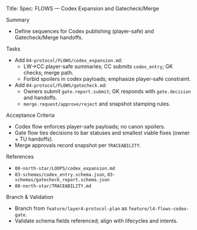 Title: Spec: FLOWS — Codex Expansion and Gatecheck/Merge

Summary
- Define sequences for Codex publishing (player-safe) and Gatecheck/Merge handoffs.

Tasks
- Add `04-protocol/FLOWS/codex_expansion.md`:
  - LW→CC player-safe summaries; CC submits `codex_entry`; GK checks; merge path.
  - Forbid spoilers in codex payloads; emphasize player-safe constraint.
- Add `04-protocol/FLOWS/gatecheck.md`:
  - Owners submit `gate.report.submit`; GK responds with `gate.decision` and handoffs.
  - `merge.request/approve/reject` and snapshot stamping rules.

Acceptance Criteria
- Codex flow enforces player-safe payloads; no canon spoilers.
- Gate flow ties decisions to bar statuses and smallest viable fixes (owner + TU handoffs).
- Merge approvals record snapshot per `TRACEABILITY`.

References
- `00-north-star/LOOPS/codex_expansion.md`
- `03-schemas/codex_entry.schema.json`, `03-schemas/gatecheck_report.schema.json`
- `00-north-star/TRACEABILITY.md`

Branch & Validation
- Branch from `feature/layer4-protocol-plan` as `feature/l4-flows-codex-gate`.
- Validate schema fields referenced; align with lifecycles and intents.

